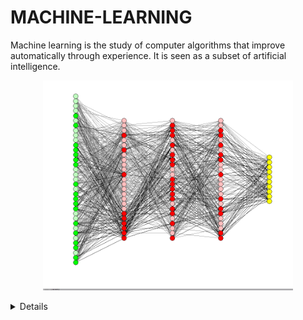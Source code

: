 # MACHINE-LEARNING
Machine learning is the study of computer algorithms that improve automatically through experience. It is seen as a subset of artificial intelligence.
<p align=center>
<img src="images/ml-01.gif" width="400">
  </p>
<details><summaery>contents</summary>
## WEEK 1

01 | 02 
:-- | :--:
INTRODUCTION | sdhchjds
mncncm | jdchjhckhc
ksckjsjkc| kchkjshc
dkjckj | djchjkshc
test | api
plugins | wakatime
test | pass
test | failed